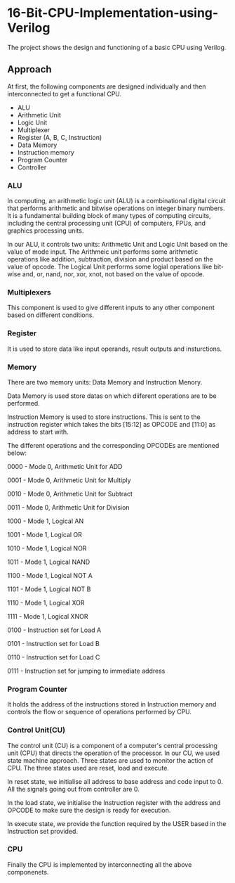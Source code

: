 # 16-Bit-CPU-Implementation-using-Verilog
The project shows the design and functioning of a basic CPU using Verilog.

## Approach

At first, the following components are designed individually and then interconnected to get a functional CPU.

- ALU
- Arithmetic Unit
- Logic Unit
- Multiplexer
- Register (A, B, C, Instruction)
- Data Memory
- Instruction memory
- Program Counter
- Controller

### ALU

In computing, an arithmetic logic unit (ALU) is a combinational digital circuit that performs arithmetic and bitwise operations on integer binary numbers. It is a fundamental building block of many types of computing circuits, including the central processing unit (CPU) of computers, FPUs, and graphics processing units.

In our ALU, it controls two units: Arithmetic Unit and Logic Unit based on the value of mode input. The Arithmeic unit performs some arithmetic operations like addition, subtraction, division and product based on the value of opcode. The Logical Unit performs some logial operations like bit-wise and, or, nand, nor, xor, xnot, not based on the value of opcode.

### Multiplexers

This component is used to give different inputs to any other component based on different conditions.

### Register

It is used to store data like input operands, result outputs and insturctions.

### Memory

There are two memory units: Data Memory and Instruction Menory.

Data Memory is used store datas on which diiferent operations are to be performed.

Instruction Memory is used to store instructions. This is sent to the instruction register which takes the bits [15:12] as OPCODE and [11:0] as address to start with.

The different operations and the corresponding OPCODEs are mentioned below:

0000 - Mode 0, Arithmetic Unit for ADD

0001 - Mode 0, Arithmetic Unit for Multiply

0010 - Mode 0, Arithmetic Unit for Subtract

0011 - Mode 0, Arithmetic Unit for Division

1000 - Mode 1, Logical AN

1001 - Mode 1, Logical OR

1010 - Mode 1, Logical NOR

1011 - Mode 1, Logical NAND

1100 - Mode 1, Logical NOT A

1101 - Mode 1, Logical NOT B

1110 - Mode 1, Logical XOR

1111 - Mode 1, Logical XNOR

0100 - Instruction set for Load A

0101 - Instruction set for Load B

0110 - Instruction set for Load C

0111 - Instruction set for jumping to immediate address

### Program Counter

It holds the address of the instructions stored in Instruction memory and controls the flow or sequence of operations performed by CPU.

### Control Unit(CU)

The control unit (CU) is a component of a computer's central processing unit (CPU) that directs the operation of the processor. In our CU, we used state machine approach. Three states are used to monitor the action of CPU. The three states used are reset, load and execute.

In reset state, we initialise all address to base address and code input to 0. All the signals going out from controller are 0.

In the load state, we initialise the Instruction register with the address and OPCODE to make sure the design is ready for execution.

In execute state, we provide the function required by the USER based in the Instruction set provided.

### CPU

Finally the CPU is implemented by interconnecting all the above componenets. 
